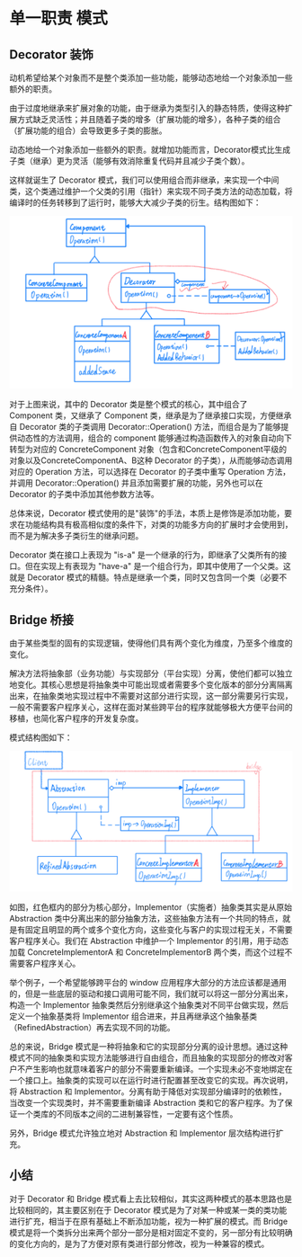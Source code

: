 # 单一职责 模式

## Decorator 装饰

动机希望给某个对象而不是整个类添加一些功能，能够动态地给一个对象添加一些额外的职责。

由于过度地继承来扩展对象的功能，由于继承为类型引入的静态特质，使得这种扩展方式缺乏灵活性；并且随着子类的增多（扩展功能的增多），各种子类的组合（扩展功能的组合）会导致更多子类的膨胀。

动态地给一个对象添加一些额外的职责。就增加功能而言，Decorator模式比生成子类（继承）更为灵活（能够有效消除重复代码并且减少子类个数）。

这样就诞生了 Decorator 模式，我们可以使用组合而非继承，来实现一个中间类，这个类通过维护一个父类的引用（指针）来实现不同子类方法的动态加载，将编译时的任务转移到了运行时，能够大大减少子类的衍生。结构图如下：


![](assets/Decorator.png)


对于上图来说，其中的 Decorator 类是整个模式的核心，其中组合了 Component 类，又继承了 Component 类，继承是为了继承接口实现，方便继承自 Decorator 类的子类调用 Decorator::Operation() 方法，而组合是为了能够提供动态性的方法调用，组合的 component 能够通过构造函数传入的对象自动向下转型为对应的 ConcreteComponent 对象（包含和ConcreteComponent平级的对象以及ConcreteComponentA、B这种 Decorator 的子类），从而能够动态调用对应的 Operation 方法，可以选择在 Decorator 的子类中重写 Operation 方法，并调用 Decorator::Operation() 并且添加需要扩展的功能，另外也可以在 Decorator 的子类中添加其他参数方法等。


总体来说，Decorator 模式使用的是"装饰"的手法，本质上是修饰是添加功能，要求在功能结构具有极高相似度的条件下，对类的功能多方向的扩展时才会使用到，而不是为解决多子类衍生的继承问题。

Decorator 类在接口上表现为 "is-a" 是一个继承的行为，即继承了父类所有的接口。但在实现上有表现为 "have-a" 是一个组合行为，即其中使用了一个父类。这就是 Decorator 模式的精髓。特点是继承一个类，同时又包含同一个类（必要不充分条件）。


## Bridge 桥接

由于某些类型的固有的实现逻辑，使得他们具有两个变化为维度，乃至多个维度的变化。

解决方法将抽象部（业务功能）与实现部分（平台实现）分离，使他们都可以独立地变化。其核心思想是将抽象类中可能出现或者需要多个变化版本的部分分离隔离出来，在抽象类地实现过程中不需要对这部分进行实现，这一部分需要另行实现，一般不需要客户程序关心，这样在面对某些跨平台的程序就能够极大方便平台间的移植，也简化客户程序的开发复杂度。

模式结构图如下：

![](assets/Bridge.png)

如图，红色框内的部分为核心部分，Implementor（实施者）抽象类其实是从原始 Abstraction 类中分离出来的部分抽象方法，这些抽象方法有一个共同的特点，就是有固定且明显的两个或多个变化方向，这些变化与客户的实现过程无关，不需要客户程序关心。我们在 Abstraction 中维护一个 Implementor 的引用，用于动态加载 ConcreteImplementorA 和 ConcreteImplementorB 两个类，而这个过程不需要客户程序关心。

举个例子，一个希望能够跨平台的 window 应用程序大部分的方法应该都是通用的，但是一些底层的驱动和接口调用可能不同，我们就可以将这一部分分离出来，构造一个 Implementor 抽象类然后分别继承这个抽象类对不同平台做实现，然后定义一个抽象基类将 Implementor 组合进来，并且再继承这个抽象基类（RefinedAbstraction）再去实现不同的功能。

总的来说，Bridge 模式是一种将抽象和它的实现部分分离的设计思想。通过这种模式不同的抽象类和实现方法能够进行自由组合，而且抽象的实现部分的修改对客户不产生影响也就意味着客户的部分不需要重新编译。一个实现未必不变地绑定在一个接口上。抽象类的实现可以在运行时进行配置甚至改变它的实现。再次说明，将 Abstraction 和 Implementor。分离有助于降低对实现部分编译时的依赖性，当改变一个实现类时，并不需要重新编译 Abstraction 类和它的客户程序。为了保证一个类库的不同版本之间的二进制兼容性，一定要有这个性质。

另外，Bridge 模式允许独立地对  Abstraction 和 Implementor 层次结构进行扩充。


## 小结

对于 Decorator 和 Bridge 模式看上去比较相似，其实这两种模式的基本思路也是比较相同的，其主要区别在于 Decorator 模式是为了对某一种或某一类的类功能进行扩充，相当于在原有基础上不断添加功能，视为一种扩展的模式。而 Bridge 模式是将一个类拆分出来两个部分一部分是相对固定不变的，另一部分有比较明确的变化方向的，是为了方便对原有类进行部分修改，视为一种兼容的模式。





